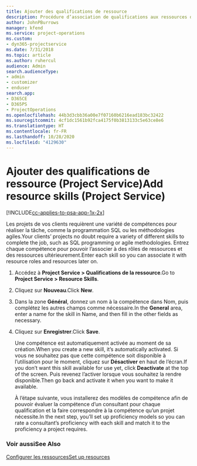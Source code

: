 ```yaml
---
title: Ajouter des qualifications de ressource
description: Procédure d’association de qualifications aux ressources dans Project Service
author: JohnPBurrows
manager: kfend
ms.service: project-operations
ms.custom:
- dyn365-projectservice
ms.date: 7/31/2018
ms.topic: article
ms.author: ruhercul
audience: Admin
search.audienceType:
- admin
- customizer
- enduser
search.app:
- D365CE
- D365PS
- ProjectOperations
ms.openlocfilehash: 44b3d3cbb36a00e7f07160b6216ead183bc32422
ms.sourcegitcommit: 4cf1dc1561b92fca4175f0b3813133c5e63ce8e6
ms.translationtype: HT
ms.contentlocale: fr-FR
ms.lasthandoff: 10/28/2020
ms.locfileid: "4129630"
---
```

# <a name="add-resource-skills-project-service"></a><span data-ttu-id="ad803-103">Ajouter des qualifications de ressource (Project Service)</span><span class="sxs-lookup"><span data-stu-id="ad803-103">Add resource skills (Project Service)</span></span>

[!INCLUDE[cc-applies-to-psa-app-1x-2x](../includes/cc-applies-to-psa-app-1x-2x.md)]

<span data-ttu-id="ad803-104">Les projets de vos clients requièrent une variété de compétences pour réaliser la tâche, comme la programmation SQL ou les méthodologies agiles.</span><span class="sxs-lookup"><span data-stu-id="ad803-104">Your clients’ projects no doubt require a variety of different skills to complete the job, such as SQL programming or agile methodologies.</span></span> <span data-ttu-id="ad803-105">Entrez chaque compétence pour pouvoir l’associer à des rôles de ressources et des ressources ultérieurement.</span><span class="sxs-lookup"><span data-stu-id="ad803-105">Enter each skill so you can associate it with resource roles and resources later on.</span></span>  
  
1. <span data-ttu-id="ad803-106">Accédez à **Project Service > Qualifications de la ressource**.</span><span class="sxs-lookup"><span data-stu-id="ad803-106">Go to **Project Service > Resource Skills**.</span></span>  
  
2. <span data-ttu-id="ad803-107">Cliquez sur **Nouveau**.</span><span class="sxs-lookup"><span data-stu-id="ad803-107">Click **New**.</span></span>  
  
3. <span data-ttu-id="ad803-108">Dans la zone **Général**, donnez un nom à la compétence dans Nom, puis complétez les autres champs comme nécessaire.</span><span class="sxs-lookup"><span data-stu-id="ad803-108">In the **General** area, enter a name for the skill in Name, and then fill in the other fields as necessary.</span></span>  
  
4. <span data-ttu-id="ad803-109">Cliquez sur **Enregistrer**.</span><span class="sxs-lookup"><span data-stu-id="ad803-109">Click **Save**.</span></span>  
  
   <span data-ttu-id="ad803-110">Une compétence est automatiquement activée au moment de sa création.</span><span class="sxs-lookup"><span data-stu-id="ad803-110">When you create a new skill, it’s automatically activated.</span></span> <span data-ttu-id="ad803-111">Si vous ne souhaitez pas que cette compétence soit disponible à l’utilisation pour le moment, cliquez sur **Désactiver** en haut de l’écran.</span><span class="sxs-lookup"><span data-stu-id="ad803-111">If you don’t want this skill available for use yet, click **Deactivate** at the top of the screen.</span></span> <span data-ttu-id="ad803-112">Puis revenez l’activer lorsque vous souhaitez la rendre disponible.</span><span class="sxs-lookup"><span data-stu-id="ad803-112">Then go back and activate it when you want to make it available.</span></span>  
  
   <span data-ttu-id="ad803-113">À l’étape suivante, vous installerez des modèles de compétence afin de pouvoir évaluer la compétence d’un consultant pour chaque qualification et la faire correspondre à la compétence qu’un projet nécessite.</span><span class="sxs-lookup"><span data-stu-id="ad803-113">In the next step, you’ll set up proficiency models so you can rate a consultant’s proficiency with each skill and match it to the proficiency a project requires.</span></span>  
  
### <a name="see-also"></a><span data-ttu-id="ad803-114">Voir aussi</span><span class="sxs-lookup"><span data-stu-id="ad803-114">See Also</span></span>  
 [<span data-ttu-id="ad803-115">Configurer les ressources</span><span class="sxs-lookup"><span data-stu-id="ad803-115">Set up resources</span></span>](../psa/set-up-resources.md)
